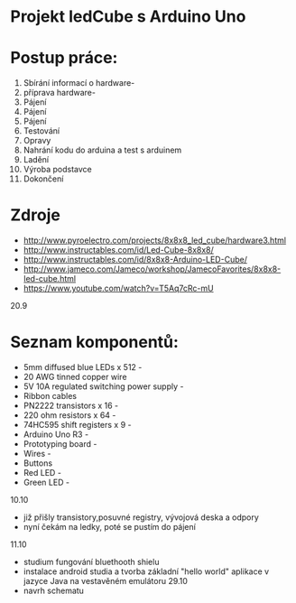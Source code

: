 # Projekt ledCube s Arduino Uno

# Postup práce:
1. Sbírání informací o hardware-
2. příprava hardware-
3. Pájení
4. Pájení
5. Pájení
6. Testování
7. Opravy
8. Nahrání kodu do arduina a test s arduinem
9. Ladění
10. Výroba podstavce
11. Dokončení

# Zdroje
- http://www.pyroelectro.com/projects/8x8x8_led_cube/hardware3.html
- http://www.instructables.com/id/Led-Cube-8x8x8/
- http://www.instructables.com/id/8x8x8-Arduino-LED-Cube/
- http://www.jameco.com/Jameco/workshop/JamecoFavorites/8x8x8-led-cube.html
- https://www.youtube.com/watch?v=T5Aq7cRc-mU

20.9
# Seznam komponentů:
- 5mm diffused blue LEDs x 512 -
- 20 AWG tinned copper wire
- 5V 10A regulated switching power supply -
- Ribbon cables 
- PN2222 transistors x 16 -
- 220 ohm resistors x 64 -
- 74HC595 shift registers x 9 -
- Arduino Uno R3 -
- Prototyping board -
- Wires -
- Buttons
- Red LED -
- Green LED -

 10.10
- již přišly transistory,posuvné registry, vývojová deska a odpory
- nyní čekám na ledky, poté se pustím do pájení

 11.10
- studium fungování bluethooth shielu
- instalace android studia a tvorba základní "hello world" aplikace v jazyce Java na vestavěném emulátoru
 29.10
- navrh schematu


